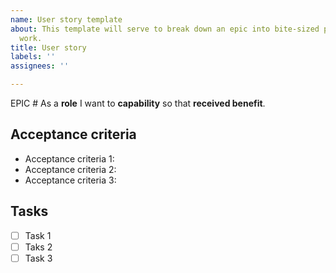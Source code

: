 ```yaml
---
name: User story template
about: This template will serve to break down an epic into bite-sized portions of
  work.
title: User story
labels: ''
assignees: ''

---
```


EPIC #
As a **role** I want to **capability** so that **received benefit**.

## Acceptance criteria
  * Acceptance criteria 1:
  * Acceptance criteria 2:
  * Acceptance criteria 3:

 ## Tasks
 - [ ] Task 1
 - [ ] Taks 2
 - [ ] Task 3
